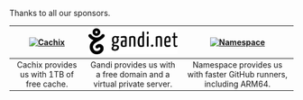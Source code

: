 Thanks to all our sponsors.

<!-- prettier-ignore-start -->
|[<img src="https://raw.githubusercontent.com/cachix/docs.cachix.org/master/source/logo.png" width="200" alt="Cachix">](https://cachix.org)|[<img src="https://raw.githubusercontent.com/Gandi/.github/b1f21a402d9223c672476b41148429f538be5303/logos/black.svg" width="200" alt="Gandi">](https://www.gandi.net/)|[<img src="../logo_namespace_filled_lightbg.png" width="200" alt="Namespace">](https://cloud.namespace.so)|
|:-:|:-:|:-:|
|Cachix provides us with 1TB of free cache.|Gandi provides us with a free domain and a virtual private server.|Namespace provides us with faster GitHub runners, including ARM64.|
<!-- prettier-ignore-end -->
